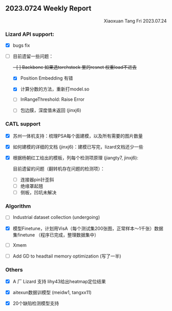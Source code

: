 ## 2023.0724 Weekly Report

<div align="right">Xiaoxuan Tang  Fri 2023.07.24</div>

### Lizard API support: 

- [x] bugs fix

- [ ] 目前遗留一些问题：

  ~~- [ ] Backbone 如果选torchstock 里的resnet 权重load不进去~~
  - [x] Position Embedding 有错
  - [x] 计算分数的方法，重新打model.so
  - [ ] InRangeThreshold: Raise Error
  - [ ] 包边膜，深度值未返回 (jinxj6)
  
  

### CATL support
- [x] 苏州一体机支持：梳理PSA每个面建模，以及所有需要的图片数量

- [x] 如何建模的详细的文档 (jinxj6)：建模已写完，lizard文档还少一些

- [x] 根据杨朝红工给出的模板，列每个检测项原理 (jiangty7, jinxj6): 

  目前遗留的问题（翻转机存在问题的检测项）：

  - [ ] 连接器pin针歪斜
  - [ ] 绝缘罩起翘
  - [ ] 侧板，凹坑未解决

### Algorithm
- [ ] Industrial dataset collection (undergoing)


- [x] 模型Finetune，计划用VisA（每个测试集200张图，正常样本～1千张）数据集finetune （程序已完成，整理数据集中）

- [ ] Xmem

- [ ] Add GD to headtail memory optimization (写了一半)



### Others

- [x] A 厂 Lizard 支持 lihy43给出heatmap定位结果
- [x] aitexun数据训模型 (meidw1, tangxx11)
- [x] 20个缺陷检测模型支持



